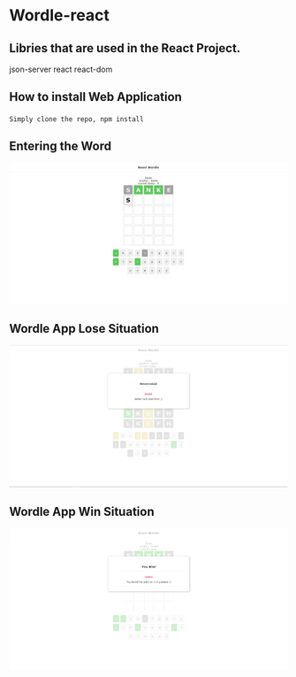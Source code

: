 # Wordle-react

## Libries that are used in the React Project. 
 json-server
 react
 react-dom


## How to install Web Application 

``
Simply clone the repo, npm install
``

## Entering the Word
![Image](https://github.com/dexterous17/Wordle-react/blob/c2de37c763205cbca330738c99b88282ef62ba21/Screenshot%202022-05-29%20181536.png)

## Wordle App Lose Situation
![Image](https://github.com/dexterous17/Wordle-react/blob/c2de37c763205cbca330738c99b88282ef62ba21/Screenshot%202022-05-29%20181908.png)

## Wordle App Win Situation
![Image](https://github.com/dexterous17/Wordle-react/blob/c2de37c763205cbca330738c99b88282ef62ba21/Screenshot%202022-05-29%20181751.png)


